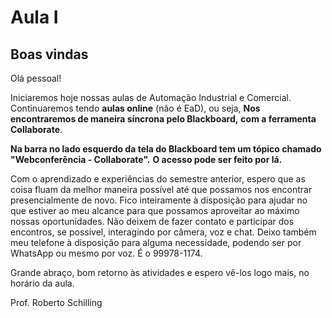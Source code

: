 # Aula I

## Boas vindas

Olá pessoal!

Iniciaremos hoje nossas aulas de Automação Industrial e Comercial. Continuaremos tendo **aulas online** (não é EaD), ou seja, **Nos encontraremos de maneira síncrona pelo Blackboard,** **com a ferramenta Collaborate**. 

**Na barra no lado esquerdo da tela do Blackboard tem um tópico chamado "Webconferência - Collaborate".** **O acesso pode ser feito por lá.**

Com o aprendizado e experiências do semestre anterior, espero que as coisa fluam da melhor maneira possível até que possamos nos encontrar presencialmente de novo. Fico inteiramente à disposição para ajudar no que estiver ao meu alcance para que possamos aproveitar ao máximo nossas oportunidades. Não deixem de fazer contato e participar dos encontros, se possível, interagindo por câmera, voz e chat. Deixo também meu telefone à disposição para alguma necessidade, podendo ser por WhatsApp ou mesmo por voz. É o 99978-1174.

Grande abraço, bom retorno às atividades e espero vê-los logo mais, no horário da aula.

Prof. Roberto Schilling